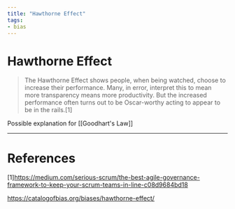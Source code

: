 ```yaml
---
title: "Hawthorne Effect"
tags:
- bias
---
```

# Hawthorne Effect

> The Hawthorne Effect shows people, when being watched, choose to increase their performance. Many, in error, interpret this to mean more transparency means more productivity. But the increased performance often turns out to be Oscar-worthy acting to appear to be in the rails.[1]

Possible explanation for [[Goodhart's Law]]

---
# References

[1]https://medium.com/serious-scrum/the-best-agile-governance-framework-to-keep-your-scrum-teams-in-line-c08d9684bd18

https://catalogofbias.org/biases/hawthorne-effect/